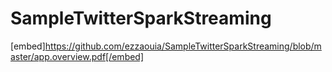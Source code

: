 # SampleTwitterSparkStreaming

[embed]https://github.com/ezzaouia/SampleTwitterSparkStreaming/blob/master/app.overview.pdf[/embed]
